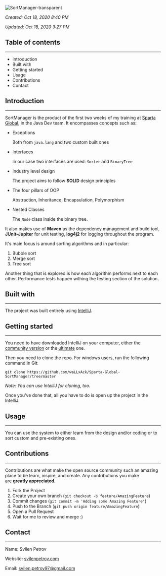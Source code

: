 ![SortManager-transparent](https://user-images.githubusercontent.com/15944458/96385054-3b6b1f80-1189-11eb-9469-35e9bf33a148.png)

*Created: Oct 18, 2020 8:40 PM*

*Updated: Oct 18, 2020 9:27 PM*

## Table of contents

---

- Introduction
- Built with
- Getting started
- Usage
- Contributions
- Contact

## Introduction

---

SortManager is the product of the first two weeks of my training at [Sparta Global](https://www.spartaglobal.com/), in the Java Dev team. It encompasses concepts such as:

- Exceptions

    Both from `java.lang` and two custom built ones

- Interfaces

    In our case two interfaces are used: `Sorter` and `BinaryTree`

- Industry level design

    The project aims to follow **SOLID** design principles

- The four pillars of OOP

    Abstraction, Inheritance, Encapsulation, Polymorphism

- Nested Classes

    The `Node` class inside the binary tree.

It also makes use of **Maven** as the dependency management and build tool, **JUnit-Jupiter** for unit testing, **log4j2** for logging throughout the program.

It's main focus is around sorting algorithms and in particular:

1. Bubble sort
2. Merge sort
3. Tree sort

Another thing that is explored is how each algorithm performs next to each other. Performance tests happen withing the testing section of the solution.

## Built with

---

The project was built entirely using [IntelliJ](https://www.jetbrains.com/idea/). 

## Getting started

---

You need to have downloaded IntelliJ on your computer, either the [community version](https://www.jetbrains.com/idea/download/download-thanks.html?platform=windows&code=IIC) or the [ultimate](https://www.jetbrains.com/idea/download/download-thanks.html?platform=windows) one.

Then you need to clone the repo. For windows users, run the following command in Git:

`git clone https://github.com/waLLxAck/Sparta-Global-SortManager/tree/master`

*Note: You can use IntelliJ for cloning, too.*

Once you've done that, all you have to do is open up the project in the IntelliJ.

## Usage

---

You can use the system to either learn from the design and/or coding or to sort custom and pre-existing ones. 

## Contributions

---

Contributions are what make the open source community such an amazing place to be learn, inspire, and create. Any contributions you make are **greatly appreciated**.

1. Fork the Project
2. Create your own branch (`git checkout -b feature/AmazingFeature`)
3. Commit changes (`git commit -m 'Adding some Amazing Feature'`)
4. Push to the Branch (`git push origin feature/AmazingFeature`)
5. Open a Pull Request
6. Wait for me to review and merge :)

## Contact

---

Name: Svilen Petrov 

Website: [svilenpetrov.com](http://svilenpetrov.com) 

Email: svilen.petrov97@gmail.com
